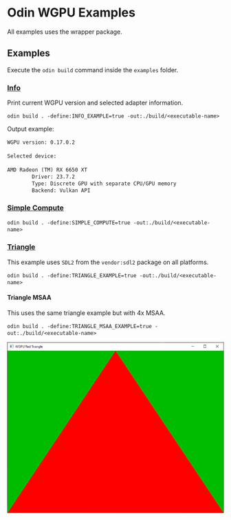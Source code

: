 # Odin WGPU Examples

All examples uses the wrapper package.

## Examples

Execute the `odin build` command inside the `examples` folder.

### [Info](./info/info.odin)

Print current WGPU version and selected adapter information.

```shell
odin build . -define:INFO_EXAMPLE=true -out:./build/<executable-name>
```

Output example:

```shell
WGPU version: 0.17.0.2

Selected device:

AMD Radeon (TM) RX 6650 XT
        Driver: 23.7.2
        Type: Discrete GPU with separate CPU/GPU memory
        Backend: Vulkan API
```

### [Simple Compute](./simple_compute/simple_compute.odin)

```shell
odin build . -define:SIMPLE_COMPUTE=true -out:./build/<executable-name>
```

### [Triangle](./triangle/triangle.odin)

This example uses `SDL2` from the `vendor:sdl2` package on all platforms.

```shell
odin build . -define:TRIANGLE_EXAMPLE=true -out:./build/<executable-name>
```

#### Triangle MSAA

This uses the same triangle example but with 4x MSAA.

```shell
odin build . -define:TRIANGLE_MSAA_EXAMPLE=true -out:./build/<executable-name>
```

![Triangle 4x MSAA](./triangle/triangle_msaa.png)
